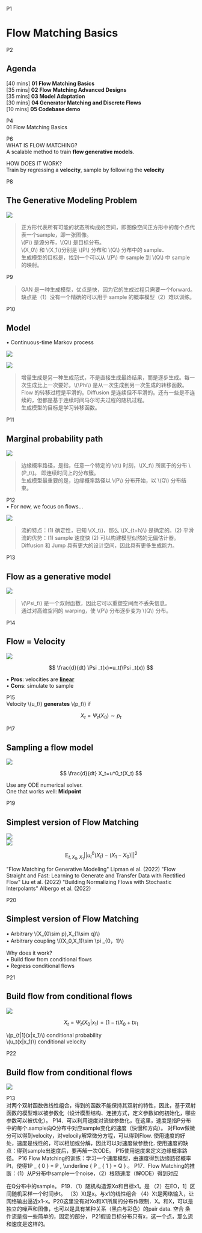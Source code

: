 


P1     
# Flow Matching Basics

P2     
## Agenda   

[40 mins] **01 Flow Matching Basics**     
[35 mins] **02 Flow Matching Advanced Designs**     
[35 mins] **03 Model Adaptation**     
[30 mins] **04 Generator Matching and Discrete Flows**    
[10 mins] **05 Codebase demo**    

P4     
01 Flow Matching Basics   

P6    
WHAT IS FLOW MATCHING?       
A scalable method to train **flow generative models**.      

HOW DOES IT WORK?      
Train by regressing a **velocity**, sample by following the **velocity**      

P8    
## The Generative Modeling Problem

![](assets/P8图.png)   

> 正方形代表所有可能的状态所构成的空间，即图像空间正方形中的每个点代表一个sample，即一张图像。      
\\(P\\) 是源分布，\\(Q\\) 是目标分布。     
\\(X_0\\) 和 \\(X_1\\)分别是 \\(P\\) 分布和 \\(Q\\) 分布中的 sample．     
生成模型的目标是，找到一个可以从 \\(P\\) 中 sample 到 \\(Q\\) 中 sample 的映射。    

P9     

> GAN 是一种生成模型，优点是快，因为它的生成过程只需要一个forward。缺点是（1）没有一个精确的可以用于 sample 的概率模型（2）难以训练。     

P10    
## Model

• Continuous-time Markov process       

![](assets/P10图1-1.png)

![](assets/P10图2.png)


> 增量生成是另一种生成范式，不是直接生成最终结果，而是逐步生成。每一次生成比上一次要好。\\(\Phi\\) 是从一次生成到另一次生成的转移函数。    
Flow 的转移过程是平滑的。Diffusion 是连续但不平滑的。还有一些是不连续的，但都是基于连续时间马尔可夫过程的随机过程。      
生成模型的目标是学习转移函数。      

P11    

## Marginal probability path

![](assets/P11图.png)

> 边缘概率路径，是指，任意一个特定的 \\(t\\) 时刻，\\(X_t\\) 所属于的分布 \\(P_t\\)。 即连续时间上的分布簇。    
生成模型最重要的是，边缘概率路径以 \\(P\\) 分布开始，以 \\(Q\\) 分布结束。     

P12   
• For now, we focus on flows…    

![](assets/P12-1图.png)

> 流的特点：(1) 确定性，已知 \\(X_t\\)，那么 \\(X_{t+h}\\) 是确定的。(2) 平滑       
流的优势：(1) sample 速度快 (2) 可以构建模型似然的无偏估计器。      
Diffusion 和 Jump 具有更大的设计空间，因此具有更多生成能力。    

P13    
## Flow as a generative model    


![](assets/P13图.png)



> \\(\Psi_t\\) 是一个双射函数，因此它可以重塑空间而不丢失信息。    
通过对高维空间的 warping，使 \\(P\\) 分布逐步变为 \\(Q\\) 分布。     

P14     
## Flow = Velocity    

![](assets/P14图1.png)    

$$
\frac{d}{dt} \Psi  _t(x)=u_t(\Psi _t(x))
$$

• **Pros**: velocities are <u>**linear**</u>      
• **Cons**: simulate to sample      


P15    
Velocity \\(u_t\\) **generates** \\(p_t\\) if     

$$
X _t=\Psi _t(X_0)\sim p_t
$$


P17    
## Sampling a flow model

![](assets/P17图.png)    

$$
\frac{d}{dt} X_t=u^0_t(X_t)
$$

Use any ODE numerical solver.      
One that works well: **Midpoint**     


P19    
## Simplest version of Flow Matching 

![](assets/P19图1.png)    
![](assets/P19图2.png)    

$$
\mathbb{E } _{t,X_0,X_1}||u_t^0(X_t)-(X_1-X_0)||^2
$$


"Flow Matching for Generative Modeling" Lipman el al. (2022)
"Flow Straight and Fast: Learning to Generate and Transfer Data with Rectified Flow" Liu et al. (2022)
"Building Normalizing Flows with Stochastic Interpolants" Albergo et al. (2022)

P20     
## Simplest version of Flow Matching 

• Arbitrary \\(X_{0\sim p},X_{1\sim q}\\)      
• Arbitrary coupling \\((X_0,X_1)\sim \pi _{0，1}\\)     

Why does it work?      
• Build flow from conditional flows      
• Regress conditional flows      

P21    
## Build flow from conditional flows
 
![](assets/P21图.png)    

$$
X_t=\Psi _t(X_0|x_1)=(1-t)X_0+tx_1
$$

\\(p_{t|1}(x|x_1)\\) conditional probability     
\\(u_t(x|x_1)\\) conditional velocity     


P22    
## Build flow from conditional flows

![](assets/P22图.png)    


P13  
对两个双射函数做线性组合，得到的函数不能保持其双射的特性，因此，基于双射函数的模型难以被参数化（设计模型结构、连接方式，定义参数如何初始化，哪些参数可以被优化）。
P14．可以利用速度对流做参数化，在这里，速度是指P分布中的每个.sample向Q分布中对应sample变化的速度（快慢和方向）。
对Flow做微分可以得到velocity，对velocily解常微分方程，可以得到Flow.
使用速度的好处，速度是线性的，可以相加或分解，因此可以对速度做参数化.
使用速度的缺点：得到sample出速度后，要再解一次ODE。
P15使用速度来定义边缘概率路径。
P16 Flow Matching的训练：学习一个速度模型，由速度得到边缘路径概率Pt，使得1P _ { 0 } = P ,
\underline { P _ { 1 } = Q } 。
P17．Flow Matching的推断：（1）从P分布中sample一个noise，（2）根随速度（解ODE）得到对应

在Q分布中的sample。
P19．（1）随机构造源Xo和目标x1。是
（2）在EO，1］区间随机采样一个时间步t。
（3）Xt是x。与x1的线性组合
（4）Xt是网络输入，让网络输出逼近x1-x。P20这里没有对Xo和X1所属的分布作限制．X。和X，可以是独立的噪声和图像，也可以是具有某种关系（黑白与彩色）的pair data.
空合
条件流是指一些简单的，固定的部分，
P21假设目标分布只有x，这一个点，那么流和速度是这样的。